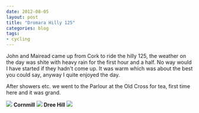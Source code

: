 ```yaml
---
date: 2012-08-05
layout: post
title: "Dromara Hilly 125"
categories: blog 
tags: 
- cycling
---
```


John and Mairead came up from Cork to ride the hilly 125, the weather on the day was shite with heavy rain for the first hour and a half. No way would I have started if they hadn't come up. It was warm which was about the best you could say, anyway I quite enjoyed the day. 

After showers etc. we went to the Parlour at the Old Cross for tea, first time here and it was grand.

![](/images/2012/hilly-125/IMG_2526.JPG)
**Cornmill**
![](/images/2012/hilly-125/IMG_2607.JPG)
**Dree Hill**
![](/images/2012/hilly-125/IMG_2498.JPG)


